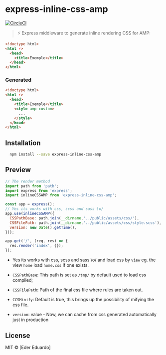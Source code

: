 
# express-inline-css-amp
[![CircleCI](https://circleci.com/gh/eder/express-inline-css-amp/tree/master.svg?style=svg&circle-token=4bbaf0984d2072700bf57071ee2379bc2851d1be)](https://circleci.com/gh/eder/express-inline-css-amp/tree/master)
> :zap: Express middleware to generate inline rendering CSS for AMP:
```html
<!doctype html>
<html ⚡>
  <head>
    <title>Exemple</title>
  </head>
</html>
```

### Generated
```html
<!doctype html>
<html ⚡>
  <head>
    <title>Exemple</title>
    <style amp-custom>
      ...
    </style>
  </head>
</html>
```


## Installation

```sh
  npm install --save express-inline-css-amp
```

## Preview
```js
// The render method
import path from 'path';
import express from 'express';
import inlineCSSAMP from 'express-inline-css-amp';

const app = express();
// Yes its works with css, scss and sass \o/
app.use(inlineCSSAMP({
  CSSPathBase: path.join(__dirname,'../public/assets/css/'),
  CSSFilePath: path.join(__dirname,'../public/assets/css/style.scss'),
  version: new Date().getTime(),
}));

app.get('/', (req, res) => {
  res.render('index', {});
});

```
-  Yes its works with css, scss and sass \o/ and load css by `view` 
   eg. the view `home` load `home.css` if one exists.

- `CSSPathBase`: This path is set as `/tmp/` by default used to load css compiled;
- `CSSFilePath`: Path of the final css file where rules are taken out.
- `CCSMinify`:  Default is true, this brings up the possibility of mifying the css file.
- `version`:  value - Now, we can cache from css generated automatically just in production 
## License

MIT © [Eder Eduardo]
